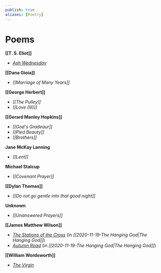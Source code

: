 ```yaml
---
publish: true
aliases: [Poetry]
---
```

# Poems

**[[T. S. Eliot]]**
- *[Ash Wednesday](http://www.famouspoetsandpoems.com/poets/t__s__eliot/poems/15133)*

**[[Dana Gioia]]**
- *[[Marriage of Many Years]]*

**[[George Herbert]]**
- *[[The Pulley]]*
- *[[Love (III)]]*

**[[Gerard Manley Hopkins]]**
- *[[God's Gradeaur]]*
- *[[Pied Beauty]]*
- *[[Brothers]]*

**Jane McKay Lanning**
- *[[Lent]]*

**Michael Stalcup**
- *[[Covenant Prayer]]*

**[[Dylan Thomas]]**
- *[[Do not go gentle into that good night]]*

**Unknown**
- *[[Unanswered Prayers]]*

**[[James Matthew Wilson]]**
- *[The Stations of the Cross](https://www.clarionreview.org/2017/03/stations-of-the-cross/)* (in *[[2020-11-19-The Hanging God|The Hanging God]]*)
- *[Autumn Road](https://www.firstthings.com/article/2017/10/autumn-road)* (in *[[2020-11-19-The Hanging God|The Hanging God]]*)

**[[William Wordsworth]]**
- *[The Virgin](https://www.poetryfoundation.org/poems/45563/the-virgin)*